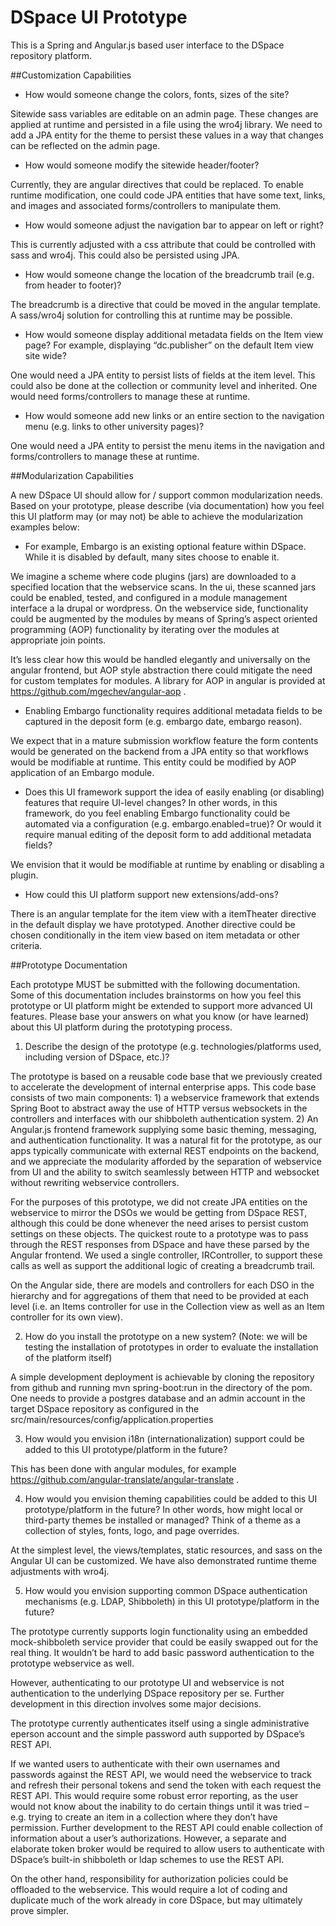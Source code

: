 DSpace UI Prototype
=============

This is a Spring and Angular.js based user interface to the DSpace repository platform. 

##Customization Capabilities

* How would someone change the colors, fonts, sizes of the site?
  
Sitewide sass variables are editable on an admin page.  These changes are applied at runtime and persisted in a file using the wro4j library.  We need to add a JPA entity for the theme to persist these values in a way that changes can be reflected on the admin page.

* How would someone modify the sitewide header/footer?
  
Currently, they are angular directives that could be replaced.  To enable runtime modification, one could code JPA entities that have some text, links, and images and associated forms/controllers to manipulate them.

* How would someone adjust the navigation bar to appear on left or right?

This is currently adjusted with a css attribute that could be controlled with sass and wro4j. This could also be persisted using JPA.

* How would someone change the location of the breadcrumb trail (e.g. from header to footer)?

The breadcrumb is a directive that could be moved in the angular template.  A sass/wro4j solution for controlling this at runtime may be possible.

* How would someone display additional metadata fields on the Item view page? For example, displaying “dc.publisher” on the default Item view site wide?

One would need a JPA entity to persist lists of fields at the item level. This could also be done at the collection or community level and inherited.  One would need forms/controllers to manage these at runtime.

* How would someone add new links or an entire section to the navigation menu (e.g. links to other university pages)?
  
One would need a JPA entity to persist the menu items in the navigation and forms/controllers to manage these at runtime.

##Modularization Capabilities

A new DSpace UI should allow for / support common modularization needs. Based on your prototype, please describe (via documentation) how you feel this UI platform may (or may not) be able to achieve the modularization examples below:

* For example, Embargo is an existing optional feature within DSpace. While it is disabled by default, many sites choose to enable it.

We imagine a scheme where code plugins (jars) are downloaded to a specified location that the webservice scans.  In the ui, these scanned jars could be enabled, tested, and configured in a module management interface a la drupal or wordpress.  On the webservice side, functionality could be augmented by the modules by means of Spring’s aspect oriented programming (AOP) functionality by iterating over the modules at appropriate join points.  

It’s less clear how this would be handled elegantly and universally on the angular frontend, but AOP style abstraction there could mitigate the need for custom templates for modules.  A library for AOP in angular is provided at https://github.com/mgechev/angular-aop .

*	Enabling Embargo functionality requires additional metadata fields to be captured in the deposit form (e.g. embargo date, embargo reason).

We expect that in a mature submission workflow feature the form contents would be generated on the backend from a JPA entity so that workflows would be modifiable at runtime.  This entity could be modified by AOP application of an Embargo module.

* Does this UI framework support the idea of easily enabling (or disabling) features that require UI-level changes? In other words, in this framework, do you feel enabling Embargo functionality could be automated via a configuration (e.g. embargo.enabled=true)? Or would it require manual editing of the deposit form to add additional metadata fields?

We envision that it would be modifiable at runtime by enabling or disabling a plugin.

* How could this UI platform support new extensions/add-ons?

There is an angular template for the item view with a itemTheater directive in the default display we have prototyped.  Another directive could be chosen conditionally in the item view based on item metadata or other criteria.

##Prototype Documentation

Each prototype MUST be submitted with the following documentation. Some of this documentation includes brainstorms on how you feel this prototype or UI platform might be extended to support more advanced UI features. Please base your answers on what you know (or have learned) about this UI platform during the prototyping process.

1. Describe the design of the prototype   (e.g. technologies/platforms used, including version of DSpace, etc.)?

The prototype is based on a reusable code base that we previously created to accelerate the development of internal enterprise apps.  This code base consists of two main components: 1) a webservice framework that extends Spring Boot to abstract away the use of HTTP versus websockets in the controllers and interfaces with our shibboleth authentication system.  2) An Angular.js frontend framework supplying some basic theming, messaging, and authentication functionality.  It was a natural fit for the prototype, as our apps typically communicate with external REST endpoints on the backend, and we appreciate the modularity afforded by the separation of webservice from UI and the ability to switch seamlessly between HTTP and websocket without rewriting webservice controllers.

For the purposes of this prototype, we did not create JPA entities on the webservice to mirror the DSOs we would be getting from DSpace REST, although this could be done whenever the need arises to persist custom settings on these objects.  The quickest route to a prototype was to pass through the REST responses from DSpace and have these parsed by the Angular frontend.  We used a single controller, IRController,  to support these calls as well as support the additional logic of creating a breadcrumb trail.

On the Angular side, there are models and controllers for each DSO in the hierarchy and for aggregations of them that need to be provided at each level (i.e. an Items controller for use in the Collection view as well as an Item controller for its own view).

2. How do you install the prototype on a new system? (Note: we will be testing the installation of prototypes in order to evaluate the installation of the platform itself)

A simple development deployment is achievable by cloning the repository from github and running mvn spring-boot:run in the directory of the pom.  One needs to provide a postgres database and an admin account in the target DSpace repository as configured in the src/main/resources/config/application.properties

3. How would you envision i18n (internationalization) support could be added to this UI prototype/platform in the future?

This has been done with angular modules, for example https://github.com/angular-translate/angular-translate .

4. How would you envision theming capabilities could be added to this UI prototype/platform in the future? In other words, how might local or third-party themes be installed or managed? Think of a theme as a collection of styles, fonts, logo, and page overrides.
 
At the simplest level, the views/templates, static resources, and sass on the Angular UI can be customized.  We have also demonstrated runtime theme adjustments with wro4j.

5. How would you envision supporting common DSpace authentication mechanisms (e.g. LDAP, Shibboleth) in this UI prototype/platform in the future?

The prototype currently supports login functionality using an embedded mock-shibboleth service provider that could be easily swapped out for the real thing.  It wouldn’t be hard to add basic password authentication to the prototype webservice as well.

However, authenticating to our prototype UI and webservice is not authentication to the underlying DSpace repository per se.  Further development in this direction involves some major decisions.  

The prototype currently authenticates itself using a single administrative eperson account and the simple password auth supported by DSpace’s REST API.  

If we wanted users to authenticate with their own usernames and passwords against the REST API, we would need the webservice to track and refresh their personal tokens and send the token with each request the REST API.  This would require some robust error reporting, as the user would not know about the inability to do certain things until it was tried – e.g. trying to create an item in a collection where they don’t have permission.  Further development to the REST API could enable collection of information about a user’s authorizations.  However, a separate and elaborate token broker would be required to allow users to authenticate with DSpace’s built-in shibboleth or ldap schemes to use the REST API.

On the other hand, responsibility for authorization policies could be offloaded to the webservice.  This would require a lot of coding and duplicate much of the work already in core DSpace, but may ultimately prove simpler.

